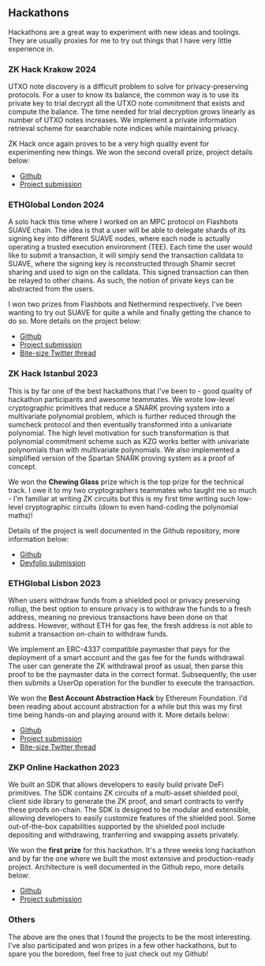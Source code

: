 ## Hackathons

Hackathons are a great way to experiment with new ideas and toolings. They are usually proxies for me to try out things that I have very little experience in.

### ZK Hack Krakow 2024

UTXO note discovery is a difficult problem to solve for privacy-preserving protocols. For a user to know its balance, the common way is to use its private key to trial decrypt all the UTXO note commitment that exists and compute the balance. The time needed for trial decryption grows linearly as number of UTXO notes increases. We implement a private information retrieval scheme for searchable note indices while maintaining privacy.

ZK Hack once again proves to be a very high quality event for experimenting new things. We won the second overall prize, project details below:
- [Github](https://github.com/eerkaijun/utxo-discovery)
- [Project submission](https://devfolio.co/projects/private-utxo-discovery-6673)

### ETHGlobal London 2024

A solo hack this time where I worked on an MPC protocol on Flashbots SUAVE chain. The idea is that a user will be able to delegate shards of its signing key into different SUAVE nodes, where each node is actually operating a trusted execution environment (TEE). Each time the user would like to submit a transaction, it will simply send the transaction calldata to SUAVE, where the signing key is reconstructed through Shamir secret sharing and used to sign on the calldata. This signed transaction can then be relayed to other chains. As such, the notion of private keys can be abstracted from the users. 

I won two prizes from Flashbots and Nethermind respectively. I've been wanting to try out SUAVE for quite a while and finally getting the chance to do so. More details on the project below:
- [Github](https://github.com/eerkaijun/suave-mpc)
- [Project submission](https://ethglobal.com/showcase/suave-mpc-16pmz)
- [Bite-size Twitter thread](https://x.com/kaijuneer/status/1769473343181254724)

### ZK Hack Istanbul 2023

This is by far one of the best hackathons that I've been to - good quality of hackathon participants and awesome teammates. We wrote low-level cryptographic primitives that reduce a SNARK proving system into a multivariate polynomial problem, which is further reduced through the sumcheck protocol and then eventually transformed into a univariate polynomial. The high level motivation for such transformation is that polynomial commitment scheme such as KZG works better with univariate polynomials than with multivariate polynomials. We also implemented a simplified version of the Spartan SNARK proving system as a proof of concept.

We won the **Chewing Glass** prize which is the top prize for the technical track. I owe it to my two cryptographers teammates who taught me so much - I'm familiar at writing ZK circuits but this is my first time writing such low-level cryptographic circuits (down to even hand-coding the polynomial maths)!

Details of the project is well documented in the Github repository, more information below:
- [Github](https://github.com/gy001/zkhack23)
- [Devfolio submission](https://devfolio.co/projects/hello-hypercube-90c8)


### ETHGlobal Lisbon 2023

When users withdraw funds from a shielded pool or privacy preserving rollup, the best option to ensure privacy is to withdraw the funds to a fresh address, meaning no previous transactions have been done on that address. However, without ETH for gas fee, the fresh address is not able to submit a transaction on-chain to withdraw funds.

We implement an ERC-4337 compatible paymaster that pays for the deployment of a smart account and the gas fee for the funds withdrawal. The user can generate the ZK withdrawal proof as usual, then parse this proof to be the paymaster data in the correct format. Subsequently, the user then submits a UserOp operation for the bundler to execute the transaction.

We won the **Best Account Abstraction Hack** by Ethereum Foundation. I'd been reading about account abstraction for a while but this was my first time being hands-on and playing around with it. More details below:
- [Github](https://github.com/eerkaijun/private-paymaster)
- [Project submission](https://ethglobal.com/showcase/privacy-preserving-paymaster-hap9s)
- [Bite-size Twitter thread](https://x.com/kaijuneer/status/1657863686336200705)


### ZKP Online Hackathon 2023

We built an SDK that allows developers to easily build private DeFi primitives. The SDK contains ZK circuits of a multi-asset shielded pool, client side library to generate the ZK proof, and smart contracts to verify these proofs on-chain. The SDK is designed to be modular and extensible, allowing developers to easily customize features of the shielded pool. Some out-of-the-box capabilities supported by the shielded pool include depositing and withdrawing, tranferring and swapping assets privately.

We won the **first prize** for this hackathon. It's a three weeks long hackathon and by far the one where we built the most extensive and production-ready project. Architecture is well documented in the Github repo, more details below:
- [Github](https://github.com/blockhackersio/zrclib/)
- [Project submission](https://devfolio.co/projects/zrclib-3d7c)

### Others

The above are the ones that I found the projects to be the most interesting. I've also participated and won prizes in a few other hackathons, but to spare you the boredom, feel free to just check out my Github!
